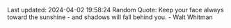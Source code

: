 Last updated: 2024-04-02 19:58:24
Random Quote: Keep your face always toward the sunshine - and shadows will fall behind you. - Walt Whitman